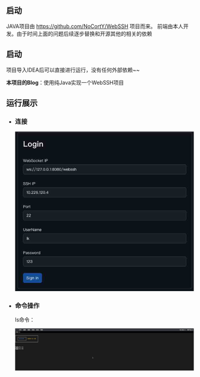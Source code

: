 
## 启动

JAVA项目由 https://github.com/NoCortY/WebSSH 项目而来。
前端由本人开发。由于时间上面的问题后续逐步替换和开源其他的相关的依赖

## 启动

项目导入IDEA后可以直接进行运行，没有任何外部依赖~~

**本项目的Blog**：使用纯Java实现一个WebSSH项目

## 运行展示

- ### 连接

  ![样列](https://raw.githubusercontent.com/Link-Kou/WebSSH/master/image/2020-11-20_16-00-12-login.jpg "样列")
  
- ### 命令操作

  ls命令：

  ![ls命令](https://raw.githubusercontent.com/Link-Kou/WebSSH/master/image/2020-11-20_15-59-53-run.gif "样列")

